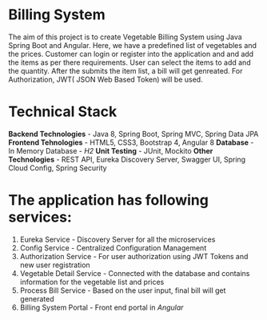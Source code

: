 # Billing System 
 The aim of this project is to create Vegetable Billing System using Java Spring Boot and Angular. Here, we have a predefined list of vegetables and the prices. Customer can login or register into the application and and add the items as per there requirements. User can select the items to add and the quantity. After the submits the item list, a bill will get genreated. For Authorization, JWT( JSON Web Based Token) will be used.

# Technical Stack
**Backend Technologies** - Java 8, Spring Boot, Spring MVC, Spring Data JPA
**Frontend Tehnologies** - HTML5, CSS3, Bootstrap 4, Angular 8
**Database** - In Memory Database - *H2*
**Unit Testing** - JUnit, Mockito
**Other Technologies** - REST API, Eureka Discovery Server, Swagger UI, Spring Cloud Config, Spring Security

# The application has following services:
1. Eureka Service - Discovery Server for all the microservices
2. Config Service - Centralized Configuration Management
3. Authorization Service - For user authorization using JWT Tokens and new user registration
4. Vegetable Detail Service - Connected with the database and contains information for the vegetable list and prices
5. Process Bill Service - Based on the user input, final bill will get generated
6. Billing System Portal - Front end portal in *Angular*
